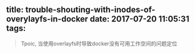 title: trouble-shouting-with-inodes-of-overylayfs-in-docker
date: 2017-07-20 11:05:31
tags:
---

> Tpoic, 当使用overlayfs时导致docker没有可用工作空间的问题定位
